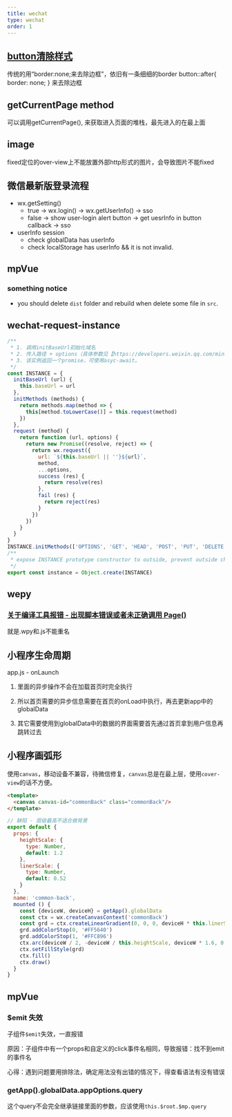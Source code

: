 ```yaml
---
title: wechat
type: wechat
order: 1
---
```


## [button清除样式](https://blog.csdn.net/Wu_shuxuan/article/details/78209125)

传统的用“border:none;来去除边框”，依旧有一条细细的border
button::after{ border: none; } 来去除边框

## getCurrentPage method

可以调用getCurrentPage(), 来获取进入页面的堆栈，最先进入的在最上面

## image

fixed定位的over-view上不能放置外部http形式的图片，会导致图片不能fixed

## 微信最新版登录流程

- wx.getSetting()
  - true -> wx.login() -> wx.getUserInfo() -> sso
  - false -> show user-login alert button -> get uesrInfo in button callback -> sso
- userInfo session
  - check globalData has userInfo
  - check localStorage has userInfo && it is not invalid.

## mpVue

### something notice

- you should delete `dist` folder and rebuild when delete some file in `src`.

## wechat-request-instance

```js
/**
 * 1. 调用initBaseUrl初始化域名
 * 2. 传入路径 + options（具体参数见【https://developers.weixin.qq.com/miniprogram/dev/api/network-request.html#wxrequestobject】）
 * 3. 该实例返回一个promise，可使用asyc-await。
 */
const INSTANCE = {
  initBaseUrl (url) {
    this.baseUrl = url
  },
  initMethods (methods) {
    return methods.map(method => {
      this[method.toLowerCase()] = this.request(method)
    })
  },
  request (method) {
    return function (url, options) {
      return new Promise((resolve, reject) => {
        return wx.request({
          url: `${this.baseUrl || ''}${url}`,
          method,
          ...options,
          success (res) {
            return resolve(res)
          },
          fail (res) {
            return reject(res)
          }
        })
      })
    }
  }
}
INSTANCE.initMethods(['OPTIONS', 'GET', 'HEAD', 'POST', 'PUT', 'DELETE', 'TRACE', 'CONNECT'])
/**
 * expose INSTANCE prototype constructor to outside, prevent outside change it.
 */
export const instance = Object.create(INSTANCE)
```

## wepy

### [关于编译工具报错 - 出现脚本错误或者未正确调用 Page()](https://github.com/Tencent/wepy/issues/917)

就是.wpy和.js不能重名

## 小程序生命周期

app.js - onLaunch

1. 里面的异步操作不会在加载首页时完全执行

1. 所以首页需要的异步信息需要在首页的onLoad中执行，再去更新app中的globalData

1. 其它需要使用到globalData中的数据的界面需要首先通过首页拿到用户信息再跳转过去

## 小程序画弧形

使用`canvas`，移动设备不兼容，待微信修复，`canvas`总是在最上层，使用`cover-view`的话不方便。
```html
<template>
  <canvas canvas-id="commonBack" class="commonBack"/>
</template>
```
```js
// 缺陷 - 层级最高不适合做背景
export default {
  props: {
    heightScale: {
      type: Number,
      default: 1.2
    },
    linerScale: {
      type: Number,
      default: 0.52
    }
  },
  name: 'common-back',
  mounted () {
    const {deviceW, deviceH} = getApp().globalData
    const ctx = wx.createCanvasContext('commonBack')
    const grd = ctx.createLinearGradient(0, 0, 0, deviceH * this.linerScale)
    grd.addColorStop(0, '#FF5640')
    grd.addColorStop(1, '#FFC896')
    ctx.arc(deviceW / 2, -deviceW / this.heightScale, deviceW * 1.6, 0, Math.PI)
    ctx.setFillStyle(grd)
    ctx.fill()
    ctx.draw()
  }
}
```

## mpVue

### $emit 失效

子组件`$emit`失效，一直报错

原因：子组件中有一个props和自定义的click事件名相同，导致报错：找不到emit的事件名

心得：遇到问题要用排除法，确定用法没有出错的情况下，得查看语法有没有错误

### getApp().globalData.appOptions.query

这个query不会完全继承链接里面的参数，应该使用`this.$root.$mp.query`
